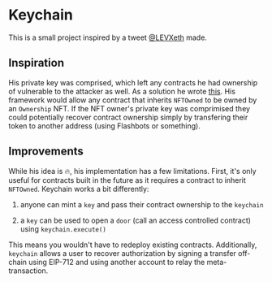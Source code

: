 # Keychain

This is a small project inspired by a tweet [@LEVXeth](https://twitter.com/LEVXeth) made.

## Inspiration

His private key was comprised, which left any contracts he had ownership of vulnerable to the attacker as well. As a solution he wrote [this](https://twitter.com/LEVXeth/status/1570320970287820800?s=20&t=znHqY5qyF-mwUHzQ8CTqXA). His framework would allow any contract that inherits `NFTOwned` to be owned by an `Ownership` NFT. If the NFT owner's private key was comprimised they could potentially recover contract ownership simply by transfering their token to another address (using Flashbots or something).

## Improvements

While his idea is 🔥, his implementation has a few limitations. First, it's only useful for contracts built in the future as it requires a contract to inherit `NFTOwned`. Keychain works a bit differently:

1) anyone can mint a `key` and pass their contract ownership to the `keychain`

2) a `key` can be used to open a `door` (call an access controlled contract) using `keychain.execute()`

This means you wouldn't have to redeploy existing contracts. Additionally, `keychain` allows a user to recover authorization by signing a transfer off-chain using EIP-712 and using another account to relay the meta-transaction.
